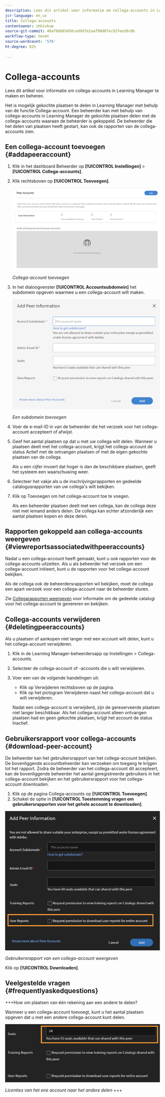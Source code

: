 ```yaml
---
description: Lees dit artikel voor informatie om collega-accounts in Learning Manager te maken en beheren.
jcr-language: en_us
title: Collega-accounts
contentowner: shhivkum
source-git-commit: 46afb6603456ced9d7e2aaf98d07ec92fee30c0b
workflow-type: tm+mt
source-wordcount: '576'
ht-degree: 62%

---
```




# Collega-accounts

Lees dit artikel voor informatie om collega-accounts in Learning Manager te maken en beheren.

Het is mogelijk gekochte plaatsen te delen in Learning Manager met behulp van de functie Collega-account. Een beheerder kan met behulp van collega-accounts in Learning Manager de gekochte plaatsen delen met de collega-accounts waaraan de beheerder is gekoppeld. De beheerder die het delen van plaatsen heeft gestart, kan ook de rapporten van de collega-accounts zien.

## Een collega-account toevoegen {#addapeeraccount}

1. Klik in het dashboard Beheerder op **[!UICONTROL Instellingen]** > **[!UICONTROL Collega-accounts]**.
1. Klik rechtsboven op **[!UICONTROL Toevoegen]**.

   ![](assets/peeraccount.png)

   *Collega-account toevoegen*

1. In het dialoogvenster **[!UICONTROL Accountsubdomein]** het subdomein opgeven waarmee u een collega-account wilt maken.

   ![](assets/addpeer.png)

   *Een subdomein toevoegen*

1. Voer de e-mail-ID in van de beheerder die het verzoek voor het collega-account accepteert of afwijst.
1. Geef het aantal plaatsen op dat u met uw collega wilt delen. Wanneer u plaatsen deelt met het collega-account, krijgt het collega-account de status Actief met de ontvangen plaatsen of met de eigen gekochte plaatsen van de collega.

   Als u een cijfer invoert dat hoger is dan de beschikbare plaatsen, geeft het systeem een waarschuwing weer.

1. Selecteer het vakje als u de inschrijvingsrapporten en gedeelde catalogusrapporten van uw collega&#39;s wilt bekijken.
1. Klik op Toevoegen om het collega-account toe te voegen.

   Als een beheerder plaatsen deelt met een collega, kan de collega deze niet met iemand anders delen. De collega kan echter afzonderlijk een aantal plaatsen kopen en deze delen.

## Rapporten gekoppeld aan collega-accounts weergeven {#viewreportsassociatedwithpeeraccounts}

Nadat u een collega-account heeft gemaakt, kunt u ook rapporten voor de collega-accounts uitzetten. Als u als beheerder het verzoek om een collega-account initieert, kunt u de rapporten voor het collega-account bekijken.

Als de collega ook de beheerdersrapporten wil bekijken, moet de collega een apart verzoek voor een collega-account naar de beheerder sturen.

Zie [Collegarapporten weergeven](reports.md#main-pars_header_894271250) voor informatie om de gedeelde catalogi voor het collega-account te genereren en bekijken.

## Collega-accounts verwijderen {#deletingpeeraccounts}

Als u plaatsen of aankopen niet langer met een account wilt delen, kunt u het collega-account verwijderen.

1. Klik in de Learning Manager-beheerdersapp op Instellingen > Collega-accounts.
1. Selecteer de collega-account of -accounts die u wilt verwijderen.
1. Voer een van de volgende handelingen uit:

   * Klik op Verwijderen rechtsboven op de pagina.
   * Klik op het pictogram Verwijderen naast het collega-account dat u wilt verwijderen.

   Nadat een collega-account is verwijderd, zijn de gereserveerde plaatsen niet langer beschikbaar. Als het collega-account alleen ontvangen plaatsen had en geen gekochte plaatsen, krijgt het account de status Inactief.

## Gebruikersrapport voor collega-accounts {#download-peer-account}

De beheerder kan het gebruikersrapport van het collega-account bekijken. De bovenliggende accountbeheerder kan verzoeken om toegang te krijgen tot het rapport. Zodra de beheerder van het collega-account dit accepteert, kan de bovenliggende beheerder het aantal geregistreerde gebruikers in het collega-account bekijken en het gebruikersrapport voor het collega-account downloaden.

1. Klik op de pagina Collega-accounts op **[!UICONTROL Toevoegen]**.
1. Schakel de optie in **[!UICONTROL Toestemming vragen om gebruikersrapporten voor het gehele account te downloaden]**.

![](assets/image034.png)

*Gebruikersrapport van een collega-account weergeven*

Klik op **[!UICONTROL Downloaden]**.

## Veelgestelde vragen {#frequentlyaskedquestions}

+++How om plaatsen van één rekening aan een andere te delen?

Wanneer u een collega-account toevoegt, kunt u het aantal plaatsen opgeven dat u met een andere collega-account kunt delen.

![](assets/share-seats.png)

*Licenties van het ene account naar het andere delen*
+++
